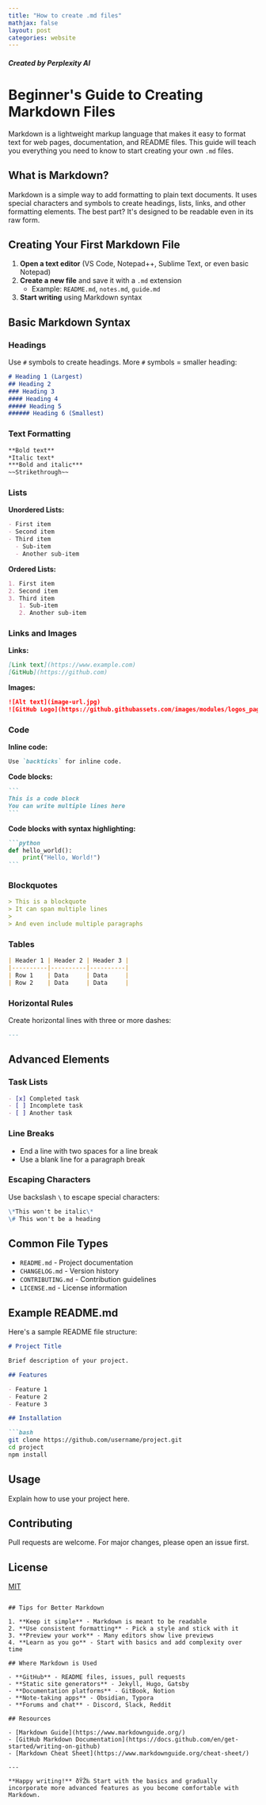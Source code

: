 ```yaml
---
title: "How to create .md files"
mathjax: false
layout: post
categories: website
---
```

##### Created by Perplexity AI

# Beginner's Guide to Creating Markdown Files

Markdown is a lightweight markup language that makes it easy to format text for web pages, documentation, and README files. This guide will teach you everything you need to know to start creating your own `.md` files.

## What is Markdown?

Markdown is a simple way to add formatting to plain text documents. It uses special characters and symbols to create headings, lists, links, and other formatting elements. The best part? It's designed to be readable even in its raw form.

## Creating Your First Markdown File

1. **Open a text editor** (VS Code, Notepad++, Sublime Text, or even basic Notepad)
2. **Create a new file** and save it with a `.md` extension
   - Example: `README.md`, `notes.md`, `guide.md`
3. **Start writing** using Markdown syntax

## Basic Markdown Syntax

### Headings

Use `#` symbols to create headings. More `#` symbols = smaller heading:

```markdown
# Heading 1 (Largest)
## Heading 2
### Heading 3
#### Heading 4
##### Heading 5
###### Heading 6 (Smallest)
```

### Text Formatting

```markdown
**Bold text**
*Italic text*
***Bold and italic***
~~Strikethrough~~
```

### Lists

**Unordered Lists:**
```markdown
- First item
- Second item
- Third item
  - Sub-item
  - Another sub-item
```

**Ordered Lists:**
```markdown
1. First item
2. Second item
3. Third item
   1. Sub-item
   2. Another sub-item
```

### Links and Images

**Links:**
```markdown
[Link text](https://www.example.com)
[GitHub](https://github.com)
```

**Images:**
```markdown
![Alt text](image-url.jpg)
![GitHub Logo](https://github.githubassets.com/images/modules/logos_page/GitHub-Mark.png)
```

### Code

**Inline code:**
```markdown
Use `backticks` for inline code.
```

**Code blocks:**
````markdown
```
This is a code block
You can write multiple lines here
```
````

**Code blocks with syntax highlighting:**
````markdown
```python
def hello_world():
    print("Hello, World!")
```
````

### Blockquotes

```markdown
> This is a blockquote
> It can span multiple lines
> 
> And even include multiple paragraphs
```

### Tables

```markdown
| Header 1 | Header 2 | Header 3 |
|----------|----------|----------|
| Row 1    | Data     | Data     |
| Row 2    | Data     | Data     |
```

### Horizontal Rules

Create horizontal lines with three or more dashes:

```markdown
---
```

## Advanced Elements

### Task Lists

```markdown
- [x] Completed task
- [ ] Incomplete task
- [ ] Another task
```

### Line Breaks

- End a line with two spaces for a line break
- Use a blank line for a paragraph break

### Escaping Characters

Use backslash `\` to escape special characters:

```markdown
\*This won't be italic\*
\# This won't be a heading
```

## Common File Types

- `README.md` - Project documentation
- `CHANGELOG.md` - Version history
- `CONTRIBUTING.md` - Contribution guidelines
- `LICENSE.md` - License information

## Example README.md

Here's a sample README file structure:

```markdown
# Project Title

Brief description of your project.

## Features

- Feature 1
- Feature 2
- Feature 3

## Installation

```bash
git clone https://github.com/username/project.git
cd project
npm install
```

## Usage

Explain how to use your project here.

## Contributing

Pull requests are welcome. For major changes, please open an issue first.

## License

[MIT](https://choosealicense.com/licenses/mit/)
```

## Tips for Better Markdown

1. **Keep it simple** - Markdown is meant to be readable
2. **Use consistent formatting** - Pick a style and stick with it
3. **Preview your work** - Many editors show live previews
4. **Learn as you go** - Start with basics and add complexity over time

## Where Markdown is Used

- **GitHub** - README files, issues, pull requests
- **Static site generators** - Jekyll, Hugo, Gatsby
- **Documentation platforms** - GitBook, Notion
- **Note-taking apps** - Obsidian, Typora
- **Forums and chat** - Discord, Slack, Reddit

## Resources

- [Markdown Guide](https://www.markdownguide.org/)
- [GitHub Markdown Documentation](https://docs.github.com/en/get-started/writing-on-github)
- [Markdown Cheat Sheet](https://www.markdownguide.org/cheat-sheet/)

---

**Happy writing!** ðŸŽ‰ Start with the basics and gradually incorporate more advanced features as you become comfortable with Markdown.